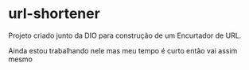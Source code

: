 # url-shortener

Projeto criado junto da DIO para construção de um Encurtador de URL.

Ainda estou trabalhando nele mas meu tempo é curto então vai assim mesmo
